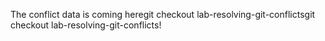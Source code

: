 The conflict data is coming heregit checkout lab-resolving-git-conflictsgit checkout lab-resolving-git-conflicts!
